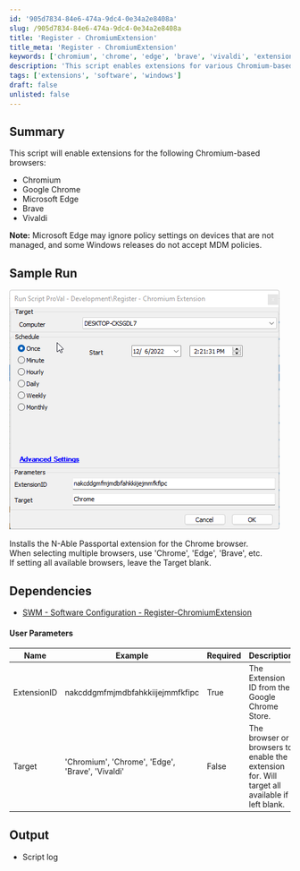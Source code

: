 ```yaml
---
id: '905d7834-84e6-474a-9dc4-0e34a2e8408a'
slug: /905d7834-84e6-474a-9dc4-0e34a2e8408a
title: 'Register - ChromiumExtension'
title_meta: 'Register - ChromiumExtension'
keywords: ['chromium', 'chrome', 'edge', 'brave', 'vivaldi', 'extensions', 'policy']
description: 'This script enables extensions for various Chromium-based browsers including Google Chrome, Microsoft Edge, Brave, and Vivaldi. It provides options for targeting specific browsers or all available browsers while considering policy settings and dependencies.'
tags: ['extensions', 'software', 'windows']
draft: false
unlisted: false
---
```


## Summary

This script will enable extensions for the following Chromium-based browsers:

- Chromium
- Google Chrome
- Microsoft Edge
- Brave
- Vivaldi

**Note:** Microsoft Edge may ignore policy settings on devices that are not managed, and some Windows releases do not accept MDM policies.

## Sample Run

![Sample Run](../../../static/img/Register---ChromiumExtension/image_1.png)

Installs the N-Able Passportal extension for the Chrome browser.  
When selecting multiple browsers, use 'Chrome', 'Edge', 'Brave', etc.  
If setting all available browsers, leave the Target blank.

## Dependencies

- [SWM - Software Configuration - Register-ChromiumExtension](/docs/481992c0-adcd-4275-bd5c-aa59fd4a7b17)

#### User Parameters

| Name        | Example                                      | Required | Description                                         |
|-------------|----------------------------------------------|----------|-----------------------------------------------------|
| ExtensionID | nakcddgmfmjmdbfahkkiijejmmfkfipc            | True     | The Extension ID from the Google Chrome Store.      |
| Target      | 'Chromium', 'Chrome', 'Edge', 'Brave', 'Vivaldi' | False    | The browser or browsers to enable the extension for. Will target all available if left blank. |

## Output

- Script log


